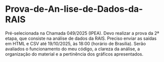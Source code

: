 # Prova-de-An-lise-de-Dados-da-RAIS
Pré-selecionada na Chamada 049/2025 (IPEA). Devo realizar a prova da 2ª etapa, que consiste na análise de dados da RAIS. Preciso enviar as saídas em HTML e CSV até 19/10/2025, às 18:00 (horário de Brasília). Serão avaliados o funcionamento do meu código, a clareza da análise, a organização do material e a pertinência dos gráficos apresentados.
